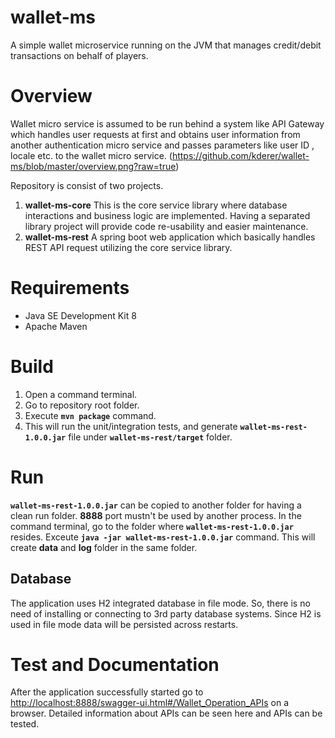 # wallet-ms
A simple wallet microservice running on the JVM that manages credit/debit transactions on behalf of players.
# Overview
Wallet micro service is assumed to be run behind a system like API Gateway which handles user requests at first and obtains user information from another authentication micro service and passes parameters like user ID , locale etc. to the wallet micro service.
(https://github.com/kderer/wallet-ms/blob/master/overview.png?raw=true)
 
Repository is consist of two projects.
1. **wallet-ms-core**
This is the core service library where database interactions and business logic are implemented.
Having a separated library project will provide code re-usability and easier maintenance.
2. **wallet-ms-rest**
A spring boot web application which basically handles REST API request utilizing the core service library.


# Requirements
 - Java SE Development Kit 8
 - Apache Maven

# Build
 1. Open a command terminal.
 2. Go to repository root folder.
 3. Execute **`mvn package`** command.
 4. This will run the unit/integration tests, and generate **`wallet-ms-rest-1.0.0.jar`** file under **`wallet-ms-rest/target`** folder.

# Run

**`wallet-ms-rest-1.0.0.jar`** can be copied to another folder for having a clean run folder.
**8888** port mustn't be used by another process.
In the command terminal, go to the  folder where  **`wallet-ms-rest-1.0.0.jar`** resides.
Exceute **`java -jar wallet-ms-rest-1.0.0.jar`** command.
This will create **data** and **log** folder in the same folder.
## Database
The application uses H2 integrated database in file mode.
So, there is no need of installing or connecting to 3rd party database systems.
Since H2 is used in file mode data will be persisted across restarts.
# Test and Documentation
After the application successfully started go to [http://localhost:8888/swagger-ui.html#/Wallet_Operation_APIs](http://localhost:8888/swagger-ui.html#/Wallet_Operation_APIs) on a browser.
Detailed information about APIs can be seen here and APIs can be tested.
